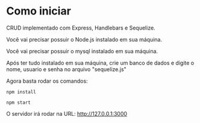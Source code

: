 # Como iniciar

CRUD implementado com Express, Handlebars e Sequelize.

Você vai precisar possuir o Node.js instalado em sua máquina.

Você vai precisar possuir o mysql instalado em sua máquina.

Após ter tudo instalado em sua máquina, crie um banco de dados e digite o nome, usuario e senha no arquivo "sequelize.js"

Agora basta rodar os comandos:

```javaacript
npm install

npm start
```

O servidor irá rodar na URL: http://127.0.0.1:3000
